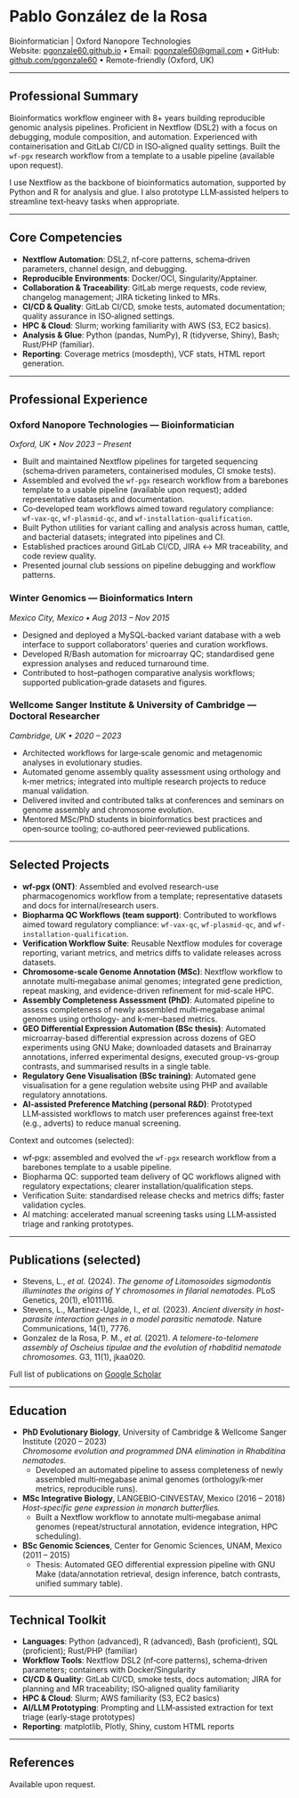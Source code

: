 # Pablo González de la Rosa

Bioinformatician | Oxford Nanopore Technologies  
Website: [pgonzale60.github.io](https://pgonzale60.github.io/) • Email: pgonzale60@gmail.com • GitHub: [github.com/pgonzale60](https://github.com/pgonzale60) • Remote-friendly (Oxford, UK)

---

## Professional Summary
Bioinformatics workflow engineer with 8+ years building reproducible genomic analysis pipelines. Proficient in Nextflow (DSL2) with a focus on debugging, module composition, and automation. Experienced with containerisation and GitLab CI/CD in ISO‑aligned quality settings. Built the `wf-pgx` research workflow from a template to a usable pipeline (available upon request).

I use Nextflow as the backbone of bioinformatics automation, supported by Python and R for analysis and glue. I also prototype LLM‑assisted helpers to streamline text‑heavy tasks when appropriate.

---

## Core Competencies
- **Nextflow Automation**: DSL2, nf‑core patterns, schema‑driven parameters, channel design, and debugging.
- **Reproducible Environments**: Docker/OCI, Singularity/Apptainer.
- **Collaboration & Traceability**: GitLab merge requests, code review, changelog management; JIRA ticketing linked to MRs.
- **CI/CD & Quality**: GitLab CI/CD, smoke tests, automated documentation; quality assurance in ISO‑aligned settings.
- **HPC & Cloud**: Slurm; working familiarity with AWS (S3, EC2 basics).
- **Analysis & Glue**: Python (pandas, NumPy), R (tidyverse, Shiny), Bash; Rust/PHP (familiar).
- **Reporting**: Coverage metrics (mosdepth), VCF stats, HTML report generation.

---

## Professional Experience

### Oxford Nanopore Technologies — Bioinformatician  
*Oxford, UK • Nov 2023 – Present*
- Built and maintained Nextflow pipelines for targeted sequencing (schema‑driven parameters, containerised modules, CI smoke tests).
- Assembled and evolved the `wf-pgx` research workflow from a barebones template to a usable pipeline (available upon request); added representative datasets and documentation.
- Co‑developed team workflows aimed toward regulatory compliance: `wf‑vax‑qc`, `wf‑plasmid‑qc`, and `wf‑installation‑qualification`.
- Built Python utilities for variant calling and analysis across human, cattle, and bacterial datasets; integrated into pipelines and CI.
- Established practices around GitLab CI/CD, JIRA ↔ MR traceability, and code review quality.
- Presented journal club sessions on pipeline debugging and workflow patterns.

### Winter Genomics — Bioinformatics Intern  
*Mexico City, Mexico • Aug 2013 – Nov 2015*
- Designed and deployed a MySQL‑backed variant database with a web interface to support collaborators’ queries and curation workflows.
- Developed R/Bash automation for microarray QC; standardised gene expression analyses and reduced turnaround time.
- Contributed to host–pathogen comparative analysis workflows; supported publication‑grade datasets and figures.

### Wellcome Sanger Institute & University of Cambridge — Doctoral Researcher  
*Cambridge, UK • 2020 – 2023*
- Architected workflows for large‑scale genomic and metagenomic analyses in evolutionary studies.
- Automated genome assembly quality assessment using orthology and k‑mer metrics; integrated into multiple research projects to reduce manual validation.
- Delivered invited and contributed talks at conferences and seminars on genome assembly and chromosome evolution.
- Mentored MSc/PhD students in bioinformatics best practices and open‑source tooling; co‑authored peer‑reviewed publications.

---

## Selected Projects
- **wf-pgx (ONT)**: Assembled and evolved research-use pharmacogenomics workflow from a template; representative datasets and docs for internal/research users.
- **Biopharma QC Workflows (team support)**: Contributed to workflows aimed toward regulatory compliance: `wf-vax-qc`, `wf-plasmid-qc`, and `wf-installation-qualification`.
- **Verification Workflow Suite**: Reusable Nextflow modules for coverage reporting, variant metrics, and metrics diffs to validate releases across datasets.
- **Chromosome-scale Genome Annotation (MSc)**: Nextflow workflow to annotate multi‑megabase animal genomes; integrated gene prediction, repeat masking, and evidence-driven refinement for mid-scale HPC.
- **Assembly Completeness Assessment (PhD)**: Automated pipeline to assess completeness of newly assembled multi‑megabase animal genomes using orthology- and k‑mer–based metrics.
- **GEO Differential Expression Automation (BSc thesis)**: Automated microarray-based differential expression across dozens of GEO experiments using GNU Make; downloaded datasets and Brainarray annotations, inferred experimental designs, executed group-vs-group contrasts, and summarised results in a single table.
- **Regulatory Gene Visualisation (BSc training)**: Automated gene visualisation for a gene regulation website using PHP and available regulatory annotations.
- **AI-assisted Preference Matching (personal R&D)**: Prototyped LLM‑assisted workflows to match user preferences against free‑text (e.g., adverts) to reduce manual screening.

Context and outcomes (selected):
- wf‑pgx: assembled and evolved the `wf-pgx` research workflow from a barebones template to a usable pipeline.
- Biopharma QC: supported team delivery of QC workflows aligned with regulatory expectations; clearer installation/qualification steps.
- Verification Suite: standardised release checks and metrics diffs; faster validation cycles.
- AI matching: accelerated manual screening tasks using LLM‑assisted triage and ranking prototypes.

---

## Publications (selected)
- Stevens, L., *et al.* (2024). *The genome of Litomosoides sigmodontis illuminates the origins of Y chromosomes in filarial nematodes.* PLoS Genetics, 20(1), e1011116.
- Stevens, L., Martínez-Ugalde, I., *et al.* (2023). *Ancient diversity in host-parasite interaction genes in a model parasitic nematode.* Nature Communications, 14(1), 7776.
- Gonzalez de la Rosa, P. M., *et al.* (2021). *A telomere-to-telomere assembly of Oscheius tipulae and the evolution of rhabditid nematode chromosomes.* G3, 11(1), jkaa020.

Full list of publications on [Google Scholar](https://scholar.google.de/citations?hl=en&user=fzwjLYIAAAAJ&view_op=list_works&sortby=pubdate)

---

## Education
- **PhD Evolutionary Biology**, University of Cambridge & Wellcome Sanger Institute (2020 – 2023)  
  *Chromosome evolution and programmed DNA elimination in Rhabditina nematodes.*
  - Developed an automated pipeline to assess completeness of newly assembled multi‑megabase animal genomes (orthology/k‑mer metrics, reproducible runs).
- **MSc Integrative Biology**, LANGEBIO-CINVESTAV, Mexico (2016 – 2018)  
  *Host-specific gene expression in monarch butterflies.*
  - Built a Nextflow workflow to annotate multi‑megabase animal genomes (repeat/structural annotation, evidence integration, HPC scheduling).
- **BSc Genomic Sciences**, Center for Genomic Sciences, UNAM, Mexico (2011 – 2015)
  - Thesis: Automated GEO differential expression pipeline with GNU Make (data/annotation retrieval, design inference, batch contrasts, unified summary table).

---

## Technical Toolkit
- **Languages**: Python (advanced), R (advanced), Bash (proficient), SQL (proficient); Rust/PHP (familiar)
- **Workflow Tools**: Nextflow DSL2 (nf‑core patterns), schema‑driven parameters; containers with Docker/Singularity
- **CI/CD & Quality**: GitLab CI/CD, smoke tests, docs automation; JIRA for planning and MR traceability; ISO‑aligned quality familiarity
- **HPC & Cloud**: Slurm; AWS familiarity (S3, EC2 basics)
- **AI/LLM Prototyping**: Prompting and LLM‑assisted extraction for text triage (early‑stage prototypes)
- **Reporting**: matplotlib, Plotly, Shiny, custom HTML reports

---

## References
Available upon request.
